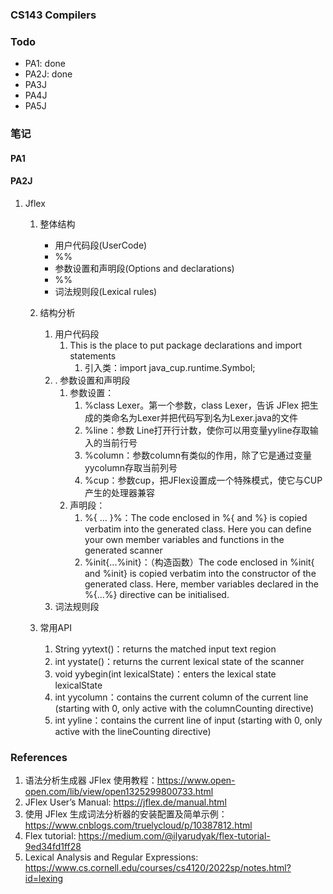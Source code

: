 ### CS143 Compilers

### Todo

- PA1: done
- PA2J: done
- PA3J
- PA4J
- PA5J

### 笔记

#### PA1


#### PA2J

1. Jflex
   1. 整体结构
      - 用户代码段(UserCode)
      - %%
      - 参数设置和声明段(Options and declarations)
      - %%
      - 词法规则段(Lexical rules)

   2. 结构分析
      1. 用户代码段
         1. This is the place to put package declarations and import statements
            1. 引入类：import java_cup.runtime.Symbol;
      2. . 参数设置和声明段
         1. 参数设置：
            1. %class Lexer。第一个参数，class Lexer，告诉 JFlex 把生成的类命名为Lexer并把代码写到名为Lexer.java的文件
            2. %line：参数 Line打开行计数，使你可以用变量yyline存取输入的当前行号
            3. %column：参数column有类似的作用，除了它是通过变量yycolumn存取当前列号
            4. %cup：参数cup，把JFlex设置成一个特殊模式，使它与CUP产生的处理器兼容
         2. 声明段：
            1. %{ ... }%：The code enclosed in %{ and %} is copied verbatim into the generated class. Here you can define your own member variables and functions in the generated scanner
            2. %init{...%init}：（构造函数）The code enclosed in %init{ and %init} is copied verbatim into the constructor of the generated class. Here, member variables declared in the %{...%} directive can be initialised.
      3. 词法规则段
   
   3. 常用API
      1. String yytext()：returns the matched input text region
      2. int yystate()：returns the current lexical state of the scanner
      3. void yybegin(int lexicalState)：enters the lexical state lexicalState
      4. int yycolumn：contains the current column of the current line (starting with 0, only active with the columnCounting directive)
      5. int yyline：contains the current line of input (starting with 0, only active with the lineCounting directive)

### References
1. 语法分析生成器 JFlex 使用教程：https://www.open-open.com/lib/view/open1325299800733.html
2. JFlex User’s Manual: https://jflex.de/manual.html
3. 使用 JFlex 生成词法分析器的安装配置及简单示例：https://www.cnblogs.com/truelycloud/p/10387812.html
4. Flex tutorial: https://medium.com/@ilyarudyak/flex-tutorial-9ed34fd1ff28
5. Lexical Analysis and Regular Expressions: https://www.cs.cornell.edu/courses/cs4120/2022sp/notes.html?id=lexing